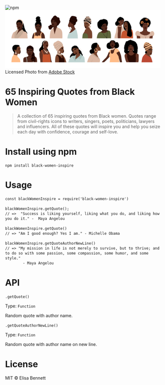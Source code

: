 ![npm](https://img.shields.io/npm/v/black-women-inspire?style=for-the-badge)
![image](portraits-of-women.jpeg)
Licensed Photo from [Adobe Stock](https://stock.adobe.com/)

# 65 Inspiring Quotes from Black Women

> A collection of 65 inspiring quotes from Black women. Quotes range from civil-rights icons to writers, singers, poets, politicians, lawyers and influencers. All of these quotes will inspire you and help you seize each day with confidence, courage and self-love.

# Install using npm

```
npm install black-women-inspire
```

# Usage

```
const blackWomenInspire = require('black-women-inspire')

blackWomenInspire.getQuote();
// =>  "Success is liking yourself, liking what you do, and liking how you do it." -  Maya Angelou

blackWomenInspire.getQuote()
// => "Am I good enough? Yes I am." - Michelle Obama

blackWomenInspire.getQuoteAuthorNewLine()
// => "My mission in life is not merely to survive, but to thrive; and to do so with some passion, some compassion, some humor, and some style."
        - Maya Angelou
```

# API

```.getQuote()```

Type: `Function`

Random quote with author name.

```.getQuoteAuthorNewLine()```

Type: `Function`

Random quote with author name on new line.

# License

MIT © Elisa Bennett
